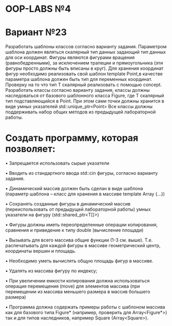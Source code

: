 # OOP-LABS №4

# Вариант №23

Разработать шаблоны классов согласно варианту задания. Параметром шаблона должен являться скалярный тип
данных задающий тип данных для оси координат.
Фигуры являются фигурами вращения (равнобедренными), за исключением трапеции и прямоугольника (эти
фигуры просто должны быть вписаны в круг). Для хранения координат фигур необходимо реализовать свой шаблон
template <class T> Point,в качестве параметра шаблона должен быть тип для переменных координат. Проверку на
то что тип T скалярный реализовать с помощью concept.
Разработать классы согласно варианту задания, классы должны наследоваться от базового шаблонного класса
Figure<T>, где T скалярный тип подставляющийся в Point. При этом сами точки должны хранится в виде умных
указателей std::unique_ptr<Point<T>> Все классы должны поддерживать набор общих методов из предыдущей
лабораторной работы.


# Создать программу, которая позволяет:

• Запрещается использовать сырые указатели

• Вводить из стандартного ввода std::cin фигуры, согласно варианту задания.

• Динамический массив должен быть сделан в виде шаблона (параметр шаблона – класс для хранения в
массиве template <class T> Array {…})

• Сохранять созданные фигуры в динамический массив (переиспользовать от предыдущей лабораторной
работы) умных указатели на фигуру (std::shared_ptr<T[]>)

• Фигуры должны иметь переопределенные операции копирования, сравнения и приведение к типу double
(вычисление площади)

• Вызывать для всего массива общие функции (1-3 см. выше). Т.е. распечатывать для каждой фигуры в
массиве геометрический центр, координаты вершин и площадь.

• Необходимо уметь вычислять общую площадь фигур в массиве.

• Удалять из массива фигуру по индексу;

• При увеличении емкости копирования должна использоваться операция перемещения (move) для
элементов массива (при перемещении из массива меньшего размера в массив большего размера)

• Программа должна содержать примеры работы с шаблоном массива как для базового типа Figure*
(например, проверить для Array<Figure<int>*>) так и для типов наследников, например Square
(Array<Square<int>>).